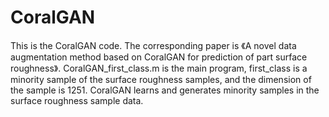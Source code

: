 # CoralGAN
This is the CoralGAN code. The corresponding paper is 《A novel data augmentation method based on CoralGAN for prediction of part surface roughness》.
CoralGAN_first_class.m is the main program, first_class is a minority sample of the surface roughness samples, and the dimension of the sample is 1251.
CoralGAN learns and generates minority samples in the surface roughness sample data.

